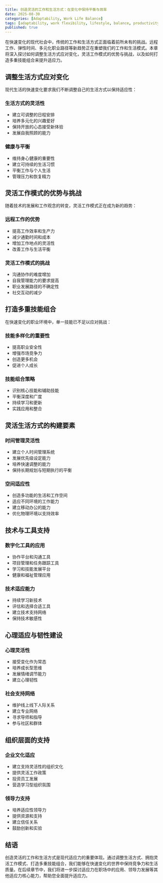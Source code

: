 ```yaml
---
title: 创造灵活的工作和生活方式：在变化中保持平衡与效率
date: 2025-08-30
categories: [Adaptability, Work Life Balance]
tags: [adaptability, work flexibility, lifestyle, balance, productivity]
published: true
---
```


在快速变化的现代社会中，传统的工作和生活方式正面临着前所未有的挑战。远程工作、弹性时间、多元化职业路径等新趋势正在重塑我们的工作和生活模式。本章将深入探讨如何调整生活方式应对变化，灵活工作模式的优势与挑战，以及如何打造多重技能组合来提升适应力。

## 调整生活方式应对变化

现代生活的快速变化要求我们不断调整自己的生活方式以保持适应性：

### 生活方式的灵活性
- 建立可调整的日程安排
- 培养多元化的兴趣爱好
- 保持开放的心态接受新体验
- 发展自我照顾的能力

### 健康与平衡
- 维持身心健康的重要性
- 建立可持续的生活习惯
- 平衡工作与个人生活
- 管理压力和恢复精力

## 灵活工作模式的优势与挑战

随着技术的发展和工作观念的转变，灵活工作模式正在成为新的趋势：

### 远程工作的优势
- 提高工作效率和生产力
- 减少通勤时间和成本
- 增加工作地点的灵活性
- 改善工作与生活平衡

### 灵活工作模式的挑战
- 沟通协作的难度增加
- 自我管理能力的要求提高
- 职业发展路径的不确定性
- 社交互动的减少

## 打造多重技能组合

在快速变化的职业环境中，单一技能已不足以应对挑战：

### 技能多样化的重要性
- 提高职业安全性
- 增强市场竞争力
- 创造更多机会
- 促进个人成长

### 技能组合策略
- 识别核心技能和辅助技能
- 平衡深度和广度
- 持续学习和更新
- 实践应用和整合

## 灵活生活方式的构建要素

### 时间管理灵活性
- 建立个人时间管理系统
- 发展优先级设定能力
- 培养快速调整的能力
- 保持长期规划与短期执行的平衡

### 空间适应性
- 创造多功能的生活和工作空间
- 适应不同环境的工作能力
- 建立移动办公的能力
- 优化物理环境以支持效率

## 技术与工具支持

### 数字化工具的应用
- 协作平台和沟通工具
- 项目管理和任务跟踪工具
- 学习和技能发展平台
- 健康和福祉管理应用

### 技术适应能力
- 持续学习新技术
- 评估和选择合适工具
- 建立技术支持网络
- 保持技术敏感性

## 心理适应与韧性建设

### 心理灵活性
- 接受变化作为常态
- 培养成长型思维
- 发展情绪调节能力
- 建立心理韧性

### 社会支持网络
- 维护线上线下人际关系
- 建立专业网络
- 寻求导师和指导
- 参与社区和群体

## 组织层面的支持

### 企业文化适应
- 建立支持灵活性的组织文化
- 提供灵活工作政策
- 投资员工发展
- 营造学习型组织氛围

### 领导力支持
- 培养适应性领导力
- 提供资源和支持
- 建立信任关系
- 鼓励创新和实验

## 结语

创造灵活的工作和生活方式是现代适应力的重要体现。通过调整生活方式、拥抱灵活工作模式、打造多重技能组合，我们能够在快速变化的世界中保持竞争力和生活质量。在后续章节中，我们将进一步探讨适应力在职场中的应用、领导力发展等其他适应力核心能力，帮助您全面提升适应力。